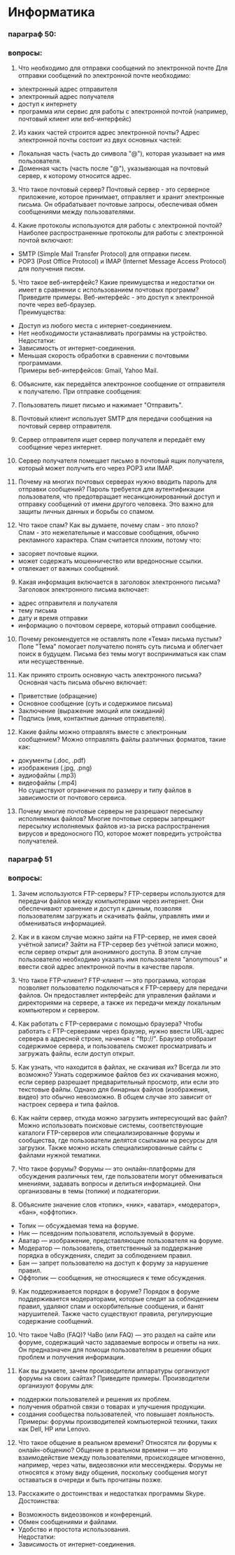 # Информатика 
### параграф 50:
### вопросы:

1. Что необходимо для отправки сообщений по электронной почте
  Для отправки сообщений по электронной почте необходимо:  
- электронный адрес отправителя  
- электронный адрес получателя  
- доступ к интернету  
- программа или сервис для работы с электронной почтой (например, почтовый клиент или веб-интерфейс)  

2. Из каких частей строится адрес электронной почты?
Адрес электронной почты состоит из двух основных частей:  
- Локальная часть (часть до символа "@"), которая указывает на имя пользователя.  
- Доменная часть (часть после "@"), указывающая на почтовый сервер, к которому относится адрес.  

3. Что такое почтовый сервер?
Почтовый сервер - это серверное приложение, которое принимает, отправляет и хранит электронные письма. Он обрабатывает почтовые запросы, обеспечивая обмен сообщениями между пользователями.  

4. Какие протоколы используются для работы с электронной почтой?
  Наиболее распространенные протоколы для работы с электронной почтой включают:  
- SMTP (Simple Mail Transfer Protocol) для отправки писем.  
- POP3 (Post Office Protocol) и IMAP (Internet Message Access Protocol) для получения писем.  

5. Что такое веб-интерфейс? Какие преимущества и недостатки он имеет в сравнении с использованием почтовых программ? Приведите примеры.
  Веб-интерфейс - это доступ к электронной почте через веб-браузер.  
Преимущества:  
- Доступ из любого места с интернет-соединением.  
- Нет необходимости устанавливать программы на устройство.  
Недостатки:  
- Зависимость от интернет-соединения.  
- Меньшая скорость обработки в сравнении с почтовыми программами.  
Примеры веб-интерфейсов: Gmail, Yahoo Mail.  

6. Объясните, как передаётся электронное сообщение от отправителя к получателю.
 При отправке сообщения:  
1. Пользователь пишет письмо и нажимает "Отправить".  
2. Почтовый клиент использует SMTP для передачи сообщения на почтовый сервер отправителя.  
3. Сервер отправителя ищет сервер получателя и передаёт ему сообщение через интернет.  
4. Сервер получателя помещает письмо в почтовый ящик получателя, который может получить его через POP3 или IMAP.  

7. Почему на многих почтовых серверах нужно вводить пароль для отправки сообщений?
Пароль требуется для аутентификации пользователя, что предотвращает несанкционированный доступ и отправку сообщений от имени другого человека. Это важно для защиты личных данных и борьбы со спамом.  

8. Что такое спам? Как вы думаете, почему спам - это плохо?  
Спам - это нежелательные и массовые сообщения, обычно рекламного характера. Спам считается плохим, потому что:  
- засоряет почтовые ящики.  
- может содержать мошенничество или вредоносные ссылки.  
- отвлекает от важных сообщений.  

9. Какая информация включается в заголовок электронного письма?
 Заголовок электронного письма включает:  
- адрес отправителя и получателя  
- тему письма  
- дату и время отправки  
- информацию о почтовом сервере, который отправил сообщение.  

10. Почему рекомендуется не оставлять поле «Тема» письма пустым?
 Поле "Тема" помогает получателю понять суть письма и облегчает поиск в будущем. Письма без темы могут восприниматься как спам или несущественные.  

11. Как принято строить основную часть электронного письма?  
Основная часть письма обычно включает:  
- Приветствие (обращение)  
- Основное сообщение (суть и содержимое письма)  
- Заключение (выражение эмоций или ожиданий)  
- Подпись (имя, контактные данные отправителя).  

12. Какие файлы можно отправлять вместе с электронным сообщением?
 Можно отправлять файлы различных форматов, такие как:  
- документы (.doc, .pdf)  
- изображения (.jpg, .png)  
- аудиофайлы (.mp3)  
- видеофайлы (.mp4)  
Но существуют ограничения по размеру и типу файлов в зависимости от почтового сервиса.  

13. Почему многие почтовые серверы не разрешают пересылку исполняемых файлов?
 Многие почтовые серверы запрещают пересылку исполняемых файлов из-за риска распространения вирусов и вредоносного ПО, которое может повредить устройства получателей.

### параграф 51
### вопросы:

1. Зачем используются FTP-серверы?
 FTP-серверы используются для передачи файлов между компьютерами через интернет. Они обеспечивают хранение и доступ к данным, позволяя пользователям загружать и скачивать файлы, управлять ими и обмениваться информацией.

2. Как и в каком случае можно зайти на FTP-сервер, не имея своей учётной записи?
Зайти на FTP-сервер без учётной записи можно, если сервер открыт для анонимного доступа. В этом случае пользователю необходимо указать имя пользователя "anonymous" и ввести свой адрес электронной почты в качестве пароля.

3. Что такое FTP-клиент?
 FTP-клиент — это программа, которая позволяет пользователю подключаться к FTP-серверу для передачи файлов. Он предоставляет интерфейс для управления файлами и директориями на сервере, а также их передачи между локальным компьютером и сервером.

4. Как работать с FTP-серверами с помощью браузера?
  Чтобы работать с FTP-серверами через браузер, нужно ввести URL-адрес сервера в адресной строке, начиная с "ftp://". Браузер отобразит содержимое сервера, и пользователь сможет просматривать и загружать файлы, если доступ открыт.

5. Как узнать, что находится в файлах, не скачивая их? Всегда ли это возможно?
  Узнать содержимое файлов без их скачивания можно, если сервер разрешает предварительный просмотр, или если это текстовые файлы. Однако для бинарных файлов (изображения, видео) это обычно невозможно. В общем случае это зависит от настроек сервера и типа файлов.

6. Как найти сервер, откуда можно загрузить интересующий вас файл?
 Можно использовать поисковые системы, соответствующие каталоги FTP-серверов или специализированные форумы и сообщества, где пользователи делятся ссылками на ресурсы для загрузки. Также можно искать специализированные сайты с файлами нужной тематики.

7. Что такое форумы?
  Форумы — это онлайн-платформы для обсуждения различных тем, где пользователи могут обмениваться мнениями, задавать вопросы и делиться информацией. Они организованы в темы (топики) и подкатегории.

8. Объясните значение слов «топик», «ник», «аватар», «модератор», «бан», «оффтопик».
  - Топик — обсуждаемая тема на форуме.  
- Ник — псевдоним пользователя, используемый в форуме.  
- Аватар — изображение, представляющее пользователя на форуме.  
- Модератор — пользователь, ответственный за поддержание порядка в обсуждениях, следит за соблюдением правил.  
- Бан — запрет пользователю на доступ к форуму за нарушение правил.  
- Оффтопик — сообщения, не относящиеся к теме обсуждения.  

9. Как поддерживается порядок в форуме?
 Порядок в форуме поддерживается модераторами, которые следят за соблюдением правил, удаляют спам и оскорбительные сообщения, и банят нарушителей. Также часто существуют правила, регулирующие содержание сообщений.

10. Что такое ЧаВо (FAQ)?
 ЧаВо (или FAQ) — это раздел на сайте или форуме, содержащий часто задаваемые вопросы и ответы на них. Он предназначен для помощи пользователям в решении общих проблем и получения информации.

11. Как вы думаете, зачем производители аппаратуры организуют форумы на своих сайтах? Приведите примеры.
  Производители организуют форумы для:  
- поддержки пользователей и решения их проблем.  
- получения обратной связи о товарах и улучшения продукции.  
- создания сообщества пользователей, что повышает лояльность.  
Примеры: форумы производителей компьютерной техники, таких как Dell, HP или Lenovo.

12. Что такое общение в реальном времени? Относятся ли форумы к онлайн-общению?
  Общение в реальном времени — это взаимодействие между пользователями, происходящее мгновенно, например, через чаты, видеозвонки или мессенджеры. Форумы не относятся к этому виду общения, поскольку сообщения могут оставаться в очереди и быть прочитаны позже.

13. Расскажите о достоинствах и недостатках программы Skype.
  Достоинства:  
- Возможность видеозвонков и конференций.  
- Обмен сообщениями и файлами.  
- Удобство и простота использования.  
Недостатки:  
- Зависимость от интернет-соединения.
